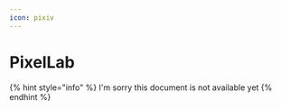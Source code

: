 ```yaml
---
icon: pixiv
---
```


# PixelLab

{% hint style="info" %}
I'm sorry this document is not available yet
{% endhint %}
